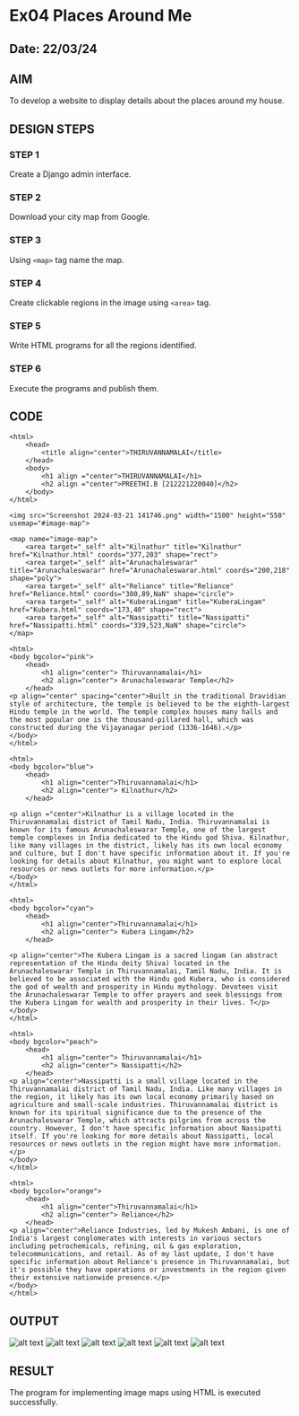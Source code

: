 # Ex04 Places Around Me
## Date: 22/03/24

## AIM
To develop a website to display details about the places around my house.

## DESIGN STEPS

### STEP 1
Create a Django admin interface.

### STEP 2
Download your city map from Google.

### STEP 3
Using ```<map>``` tag name the map.

### STEP 4
Create clickable regions in the image using ```<area>``` tag.

### STEP 5
Write HTML programs for all the regions identified.

### STEP 6
Execute the programs and publish them.

## CODE
~~~
<html>
    <head>
        <title align="center">THIRUVANNAMALAI</title>
    </head>
    <body>
        <h1 align ="center">THIRUVANNAMALAI</h1>
        <h2 align ="center">PREETHI.B [212221220040]</h2>
    </body>
</html>

<img src="Screenshot 2024-03-21 141746.png" width="1500" height="550" usemap="#image-map">

<map name="image-map">
    <area target="_self" alt="Kilnathur" title="Kilnathur" href="Kilnathur.html" coords="377,203" shape="rect">
    <area target="_self" alt="Arunachaleswarar" title="Arunachaleswarar" href="Arunachaleswarar.html" coords="200,218" shape="poly">
    <area target="_self" alt="Reliance" title="Reliance" href="Reliance.html" coords="380,89,NaN" shape="circle">
    <area target="_self" alt="KuberaLingam" title="KuberaLingam" href="Kubera.html" coords="173,40" shape="rect">
    <area target="_self" alt="Nassipatti" title="Nassipatti" href="Nassipatti.html" coords="339,523,NaN" shape="circle">
</map>

<html>
<body bgcolor="pink">
    <head>
        <h1 align="center"> Thiruvannamalai</h1>
        <h2 align="center"> Arunachaleswarar Temple</h2>
    </head>
<p align="center" spacing="center">Built in the traditional Dravidian style of architecture, the temple is believed to be the eighth-largest Hindu temple in the world. The temple complex houses many halls and the most popular one is the thousand-pillared hall, which was constructed during the Vijayanagar period (1336-1646).</p>
</body>
</html>

<html>
<body bgcolor="blue">
    <head>
        <h1 align="center">Thiruvannamalai</h1>
        <h2 align="center"> Kilnathur</h2>
    </head>

<p align ="center">Kilnathur is a village located in the Thiruvannamalai district of Tamil Nadu, India. Thiruvannamalai is known for its famous Arunachaleswarar Temple, one of the largest temple complexes in India dedicated to the Hindu god Shiva. Kilnathur, like many villages in the district, likely has its own local economy and culture, but I don't have specific information about it. If you're looking for details about Kilnathur, you might want to explore local resources or news outlets for more information.</p>
</body>
</html>

<html>
<body bgcolor="cyan">
    <head>
        <h1 align="center">Thiruvannamalai</h1>
        <h2 align="center"> Kubera Lingam</h2>
    </head>

<p align="center">The Kubera Lingam is a sacred lingam (an abstract representation of the Hindu deity Shiva) located in the Arunachaleswarar Temple in Thiruvannamalai, Tamil Nadu, India. It is believed to be associated with the Hindu god Kubera, who is considered the god of wealth and prosperity in Hindu mythology. Devotees visit the Arunachaleswarar Temple to offer prayers and seek blessings from the Kubera Lingam for wealth and prosperity in their lives. T</p>
</body>
</html>

<html>
<body bgcolor="peach">
    <head>
        <h1 align="center"> Thiruvannamalai</h1>
        <h2 align="center"> Nassipatti</h2>
    </head>
<p align="center">Nassipatti is a small village located in the Thiruvannamalai district of Tamil Nadu, India. Like many villages in the region, it likely has its own local economy primarily based on agriculture and small-scale industries. Thiruvannamalai district is known for its spiritual significance due to the presence of the Arunachaleswarar Temple, which attracts pilgrims from across the country. However, I don't have specific information about Nassipatti itself. If you're looking for more details about Nassipatti, local resources or news outlets in the region might have more information.</p>
</body>
</html>

<html>
<body bgcolor="orange">
    <head>
        <h1 align="center">Thiruvannamalai</h1>
        <h2 align="center"> Reliance</h2>
    </head>
<p align="center">Reliance Industries, led by Mukesh Ambani, is one of India's largest conglomerates with interests in various sectors including petrochemicals, refining, oil & gas exploration, telecommunications, and retail. As of my last update, I don't have specific information about Reliance's presence in Thiruvannamalai, but it's possible they have operations or investments in the region given their extensive nationwide presence.</p>
</body>
</html>
~~~
## OUTPUT
![alt text](<Screenshot 2024-03-22 133928.png>)
![alt text](<Screenshot 2024-03-22 134303.png>)
![alt text](<Screenshot 2024-03-22 134523.png>)
![alt text](<Screenshot 2024-03-22 134655.png>)
![alt text](<Screenshot 2024-03-22 134855.png>)
![alt text](<Screenshot 2024-03-22 135008.png>)
## RESULT
The program for implementing image maps using HTML is executed successfully.
